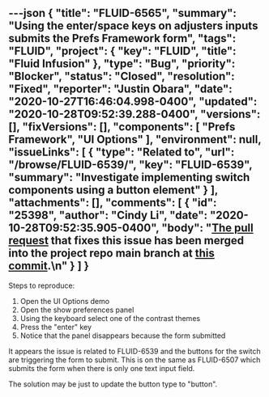 ---json
{
  "title": "FLUID-6565",
  "summary": "Using the enter/space keys on adjusters inputs submits the Prefs Framework form",
  "tags": "FLUID",
  "project": {
    "key": "FLUID",
    "title": "Fluid Infusion"
  },
  "type": "Bug",
  "priority": "Blocker",
  "status": "Closed",
  "resolution": "Fixed",
  "reporter": "Justin Obara",
  "date": "2020-10-27T16:46:04.998-0400",
  "updated": "2020-10-28T09:52:39.288-0400",
  "versions": [],
  "fixVersions": [],
  "components": [
    "Prefs Framework",
    "UI Options"
  ],
  "environment": null,
  "issueLinks": [
    {
      "type": "Related to",
      "url": "/browse/FLUID-6539/",
      "key": "FLUID-6539",
      "summary": "Investigate implementing switch components using a button element"
    }
  ],
  "attachments": [],
  "comments": [
    {
      "id": "25398",
      "author": "Cindy Li",
      "date": "2020-10-28T09:52:35.905-0400",
      "body": "[The pull request](https://github.com/fluid-project/infusion/pull/1021) that fixes this issue has been merged into the project repo main branch at [this commit](https://github.com/fluid-project/infusion/commit/b5ba7749ccb80b1eb7cd3b0e666311059bf3f3eb).\n"
    }
  ]
}
---
Steps to reproduce:

1. Open the UI Options demo
2. Open the show preferences panel
3. Using the keyboard select one of the contrast themes
4. Press the "enter" key
5. Notice that the panel disappears because the form submitted 

It appears the issue is related to FLUID-6539 and the buttons for the switch are triggering the form to submit. This is on the same as FLUID-6507 which submits the form when there is only one text input field.

The solution may be just to update the button type to "button". 

        